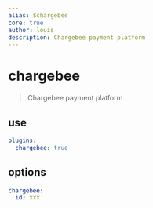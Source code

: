 ```yaml
---
alias: $chargebee
core: true
author: louis
description: Chargebee payment platform
---
```

# chargebee

> Chargebee payment platform

## use

```yaml
plugins:
  chargebee: true
```

## options

```yaml
chargebee:
  id: xxx
```